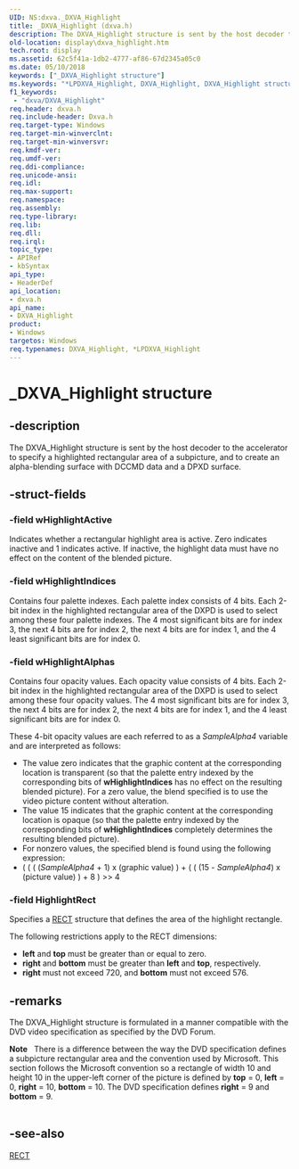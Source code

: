 ```yaml
---
UID: NS:dxva._DXVA_Highlight
title: _DXVA_Highlight (dxva.h)
description: The DXVA_Highlight structure is sent by the host decoder to the accelerator to specify a highlighted rectangular area of a subpicture, and to create an alpha-blending surface with DCCMD data and a DPXD surface.
old-location: display\dxva_highlight.htm
tech.root: display
ms.assetid: 62c5f41a-1db2-4777-af86-67d2345a05c0
ms.date: 05/10/2018
keywords: ["_DXVA_Highlight structure"]
ms.keywords: "*LPDXVA_Highlight, DXVA_Highlight, DXVA_Highlight structure [Display Devices], LPDXVA_Highlight, LPDXVA_Highlight structure pointer [Display Devices], _DXVA_Highlight, display.dxva_highlight, dxva/DXVA_Highlight, dxva/LPDXVA_Highlight, dxvaref_509ed85b-59ad-44d2-a686-2b2077542c6d.xml"
f1_keywords:
 - "dxva/DXVA_Highlight"
req.header: dxva.h
req.include-header: Dxva.h
req.target-type: Windows
req.target-min-winverclnt: 
req.target-min-winversvr: 
req.kmdf-ver: 
req.umdf-ver: 
req.ddi-compliance: 
req.unicode-ansi: 
req.idl: 
req.max-support: 
req.namespace: 
req.assembly: 
req.type-library: 
req.lib: 
req.dll: 
req.irql: 
topic_type:
- APIRef
- kbSyntax
api_type:
- HeaderDef
api_location:
- dxva.h
api_name:
- DXVA_Highlight
product:
- Windows
targetos: Windows
req.typenames: DXVA_Highlight, *LPDXVA_Highlight
---
```


# _DXVA_Highlight structure


## -description


The DXVA_Highlight structure is sent by the host decoder to the accelerator to specify a highlighted rectangular area of a subpicture, and to create an alpha-blending surface with DCCMD data and a DPXD surface.


## -struct-fields




### -field wHighlightActive

Indicates whether a rectangular highlight area is active. Zero indicates inactive and 1 indicates active. If inactive, the highlight data must have no effect on the content of the blended picture.


### -field wHighlightIndices

Contains four palette indexes. Each palette index consists of 4 bits. Each 2-bit index in the highlighted rectangular area of the DXPD is used to select among these four palette indexes. The 4 most significant bits are for index 3, the next 4 bits are for index 2, the next 4 bits are for index 1, and the 4 least significant bits are for index 0. 


### -field wHighlightAlphas

Contains four opacity values. Each opacity value consists of 4 bits. Each 2-bit index in the highlighted rectangular area of the DXPD is used to select among these four opacity values. The 4 most significant bits are for index 3, the next 4 bits are for index 2, the next 4 bits are for index 1, and the 4 least significant bits are for index 0.

These 4-bit opacity values are each referred to as a <i>SampleAlpha4</i> variable and are interpreted as follows:

<ul>
<li>
The value zero indicates that the graphic content at the corresponding location is transparent (so that the palette entry indexed by the corresponding bits of <b>wHighlightIndices</b> has no effect on the resulting blended picture). For a zero value, the blend specified is to use the video picture content without alteration.

</li>
<li>
The value 15 indicates that the graphic content at the corresponding location is opaque (so that the palette entry indexed by the corresponding bits of <b>wHighlightIndices</b> completely determines the resulting blended picture).

</li>
<li>
For nonzero values, the specified blend is found using the following expression:

</li>
<li>
( ( ( (<i>SampleAlpha4</i> + 1) x (graphic value) ) + ( ( (15 - <i>SampleAlpha4</i>) x (picture value) ) + 8 ) >> 4

</li>
</ul>

### -field HighlightRect

Specifies a <a href="https://docs.microsoft.com/windows/desktop/api/windef/ns-windef-tagrect">RECT</a> structure that defines the area of the highlight rectangle.

The following restrictions apply to the RECT dimensions:

<ul>
<li>
<b>left</b> and <b>top</b> must be greater than or equal to zero.

</li>
<li>
<b>right</b> and <b>bottom</b> must be greater than <b>left</b> and <b>top</b>, respectively.

</li>
<li>
<b>right</b> must not exceed 720, and <b>bottom</b> must not exceed 576.

</li>
</ul>

## -remarks



The DXVA_Highlight structure is formulated in a manner compatible with the DVD video specification as specified by the DVD Forum.

<div class="alert"><b>Note</b>    There is a difference between the way the DVD specification defines a subpicture rectangular area and the convention used by Microsoft. This section follows the Microsoft convention so a rectangle of width 10 and height 10 in the upper-left corner of the picture is defined by <b>top</b> = 0, <b>left</b> = 0, <b>right</b> = 10, <b>bottom</b> = 10. The DVD specification defines <b>right</b> = 9 and <b>bottom</b> = 9.</div>
<div> </div>



## -see-also




<a href="https://docs.microsoft.com/windows/desktop/api/windef/ns-windef-tagrect">RECT</a>
 

 

